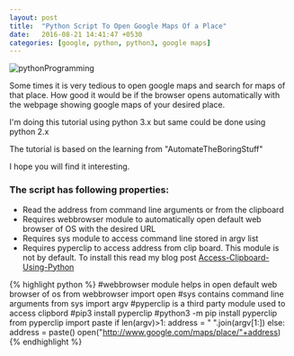 ```yaml
---
layout: post
title:  "Python Script To Open Google Maps Of a Place"
date:   2016-08-21 14:41:47 +0530
categories: [google, python, python3, google maps]
---
```

![pythonProgramming](https://2.bp.blogspot.com/-HcQQFJBUzes/V7nlHFibAmI/AAAAAAAAEgw/RPxtYcg7Eo09uJeMdB15xrlYoV_AxHIswCLcB/s1600/python-programming.png)

Some times it is very tedious to open google maps and search for maps of that place. How good it would be if the browser opens automatically with the webpage showing google maps of your desired place.

I'm doing this tutorial using python 3.x but same could be done using python 2.x

The tutorial is based on the learning from "AutomateTheBoringStuff"

I hope you will find it interesting.

### The script has following properties:

* Read the address from command line arguments or from the clipboard
* Requires webbrowser module to automatically open default web browser of OS with the desired URL
* Requires sys module to access command line stored in argv list
* Requires pyperclip to access address from clip board. This module is not by default. To install this read my blog post [Access-Clipboard-Using-Python](https://itz-azhar.github.io//python/python3/2016/06/30/Access-clipboard-using-python.html)

{% highlight python %}
#webbrowser module helps in open default web browser of os
from webbrowser import open
#sys contains command line arguments
from sys import argv
#pyperclip is a third party module used to access clipbord
#pip3 install pyperclip
#python3 -m pip install pyperclip
from pyperclip import paste
if len(argv)>1:
	address = " ".join(argv[1:])
else:
	address = paste()
open("http://www.google.com/maps/place/"+address)
{% endhighlight %}
